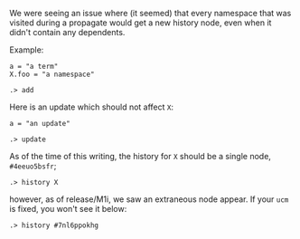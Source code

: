 We were seeing an issue where (it seemed) that every namespace that was visited during a propagate would get a new history node, even when it didn't contain any dependents.

Example:
```unison:hide
a = "a term"
X.foo = "a namespace"
```

```ucm
.> add
```

Here is an update which should not affect `X`:
```unison:hide
a = "an update"
```
```ucm
.> update
```

As of the time of this writing, the history for `X` should be a single node, `#4eeuo5bsfr`;
```ucm
.> history X
```
however, as of release/M1i, we saw an extraneous node appear.  If your `ucm` is fixed, you won't see it below:
```ucm:error
.> history #7nl6ppokhg
```
